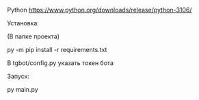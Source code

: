 Python https://www.python.org/downloads/release/python-3106/

Установка: 

(В папке проекта)

py -m pip install -r requirements.txt

В tgbot/config.py указать токен бота

Запуск:

py main.py
